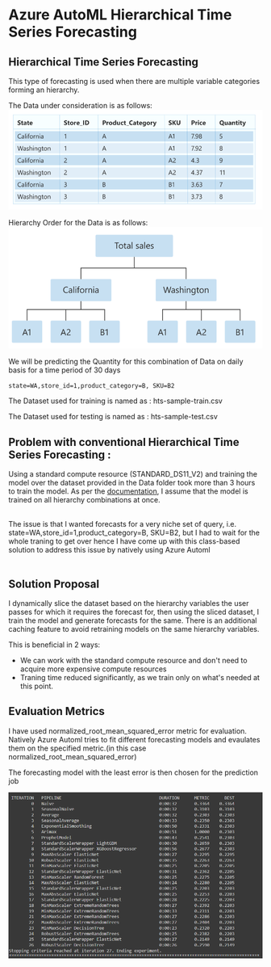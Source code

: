 # Azure AutoML Hierarchical Time Series Forecasting

## Hierarchical Time Series Forecasting<br>

This type of forecasting is used when there are multiple variable categories forming an hierarchy.

The Data under consideration is as follows:<br>
![Data](./Photos/Data.png)

Hierarchy Order for the Data is as follows: <br>
![Hierarchy Image](./Photos/Hierarchy.PNG)

We will be predicting the Quantity for this combination of Data on daily basis for a time period of 30 days

```
state=WA,store_id=1,product_category=B, SKU=B2
```

The Dataset used for training is named as :
hts-sample-train.csv

The Dataset used for testing is named as :
hts-sample-test.csv

## Problem with conventional Hierarchical Time Series Forecasting :

Using a standard compute resource (STANDARD_DS11_V2) and training the model over the dataset provided in the Data folder took more than 3 hours to train the model. As per the [documentation](https://docs.microsoft.com/en-us/azure/machine-learning/how-to-auto-train-forecast), I assume that the model is trained on all hierarchy combinations at once.<br><br>

The issue is that I wanted forecasts for a very niche set of query, i.e. state=WA,store_id=1,product_category=B, SKU=B2, but I had to wait for the whole traning to get over hence I have come up with this class-based solution to address this issue by natively using Azure Automl <br><br>

## Solution Proposal<br>

I dynamically slice the dataset based on the hierarchy variables the user passes for which it requires the forecast for, then using the sliced dataset, I train the model and generate forecasts for the same. There is an additional caching feature to avoid retraining models on the same hierarchy variables.

This is beneficial in 2 ways:<br>

- We can work with the standard compute resource and don't need to acquire more expensive compute resources
- Traning time reduced significantly, as we train only on what's needed at this point.

## Evaluation Metrics<br>

I have used normalized_root_mean_squared_error metric for evaluation.<br>
Natively Azure Automl tries to fit different forecasting models and evaulates them on the specified metric.(in this case normalized_root_mean_squared_error)

The forecasting model with the least error is then chosen for the prediction job

![Results](./Photos/Result.png)
